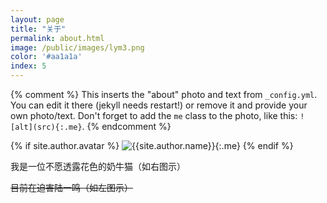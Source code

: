 ```yaml
---
layout: page
title: "关于"
permalink: about.html
image: /public/images/lym3.png
color: '#aa1a1a'
index: 5
---
```



{% comment %}
  This inserts the "about" photo and text from `_config.yml`.
  You can edit it there (jekyll needs restart!) or remove it and provide your own photo/text.
  Don't forget to add the `me` class to the photo, like this: `![alt](src){:.me}`.
{% endcomment %}

{% if site.author.avatar %}
  ![{{site.author.name}}]({{site.author.avatar}}){:.me}
{% endif %}


我是一位不愿透露花色的奶牛猫（如右图示）

<S>目前在迫害陆一鸣（如左图示）</S>
